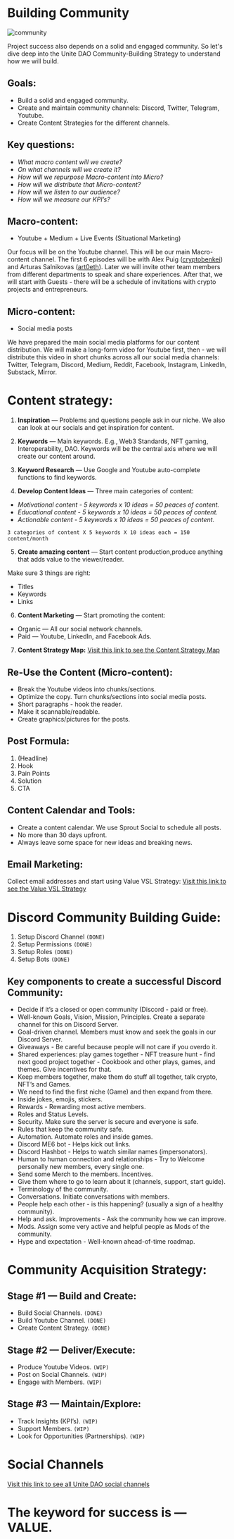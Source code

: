 # Building Community

![community](https://github.com/Unite-DAO/Documentation/blob/main/assets/Community.png)


Project success also depends on a solid and engaged community. So let's dive deep into the Unite DAO Community-Building Strategy to understand how we will build.


## Goals:

- Build a solid and engaged community.
- Create and maintain community channels: Discord, Twitter, Telegram, Youtube.
- Create Content Strategies for the different channels.


## Key questions:

- *What macro content will we create?*
- *On what channels will we create it?*
- *How will we repurpose Macro-content into Micro?*
- *How will we distribute that Micro-content?*
- *How will we listen to our audience?*
- *How will we measure our KPI’s?*


## Macro-content:

- Youtube + Medium + Live Events (Situational Marketing)

Our focus will be on the Youtube channel. This will be our main Macro-content channel. The first 6 episodes will be with Alex Puig ([cryptobenkei](https://github.com/cryptobenkei)) and Arturas Salnikovas ([art0eth](https://github.com/art0eth)). Later we will invite other team members from different departments to speak and share experiences. After that, we will start with Guests - there will be a schedule of invitations with crypto projects and entrepreneurs.

## Micro-content:

- Social media posts

We have prepared the main social media platforms for our content distribution. We will make a long-form video for Youtube first, then - we will distribute this video in short chunks across all our social media channels: Twitter, Telegram, Discord, Medium, Reddit, Facebook, Instagram, LinkedIn, Substack, Mirror.


# Content strategy:

1. **Inspiration** — Problems and questions people ask in our niche. 
We also can look at our socials and get inspiration for content. 

2. **Keywords** — Main keywords. 
E.g., Web3 Standards, NFT gaming, Interoperability, DAO. 
Keywords will be the central axis where we will create our content around. 

3. **Keyword Research** — Use Google and Youtube auto-complete functions to find keywords.

4. **Develop Content Ideas** — Three main categories of content:
 - *Motivational content - 5 keywords x 10 ideas = 50 peaces of content.*
 - *Educational content - 5 keywords x 10 ideas = 50 peaces of content.*
 - *Actionable content - 5 keywords x 10 ideas = 50 peaces of content.*

`3 categories of content X 5 keywords X 10 ideas each = 150 content/month`

5. **Create amazing content** — Start content production,produce anything that adds value to the viewer/reader.

 Make sure 3 things are right:
- Titles
- Keywords
- Links

6. **Content Marketing** — Start promoting the content:
- Organic — All our social network channels. 
- Paid — Youtube, LinkedIn, and Facebook Ads.

7. **Content Strategy Map:**
[Visit this link to see the Content Strategy Map](https://www.figma.com/file/UlRfLWL7SlHyIh7sDCCV0N/Building-Community?node-id=0%3A1)


## Re-Use the Content (Micro-content):

- Break the Youtube videos into chunks/sections.
- Optimize the copy. Turn chunks/sections into social media posts.
- Short paragraphs - hook the reader.
- Make it scannable/readable.
- Create graphics/pictures for the posts.


## Post Formula:

1. (Headline)
2. Hook
3. Pain Points
4. Solution
5. CTA


## Content Calendar and Tools:

- Create a content calendar. We use Sprout Social to schedule all posts.
- No more than 30 days upfront.
- Always leave some space for new ideas and breaking news.


## Email Marketing:

Collect email addresses and start using Value VSL Strategy:
[Visit this link to see the Value VSL Strategy](https://www.figma.com/file/UlRfLWL7SlHyIh7sDCCV0N/Building-Community?node-id=0%3A1)



# Discord Community Building Guide:

1. Setup Discord Channel `(DONE)`
2. Setup Permissions `(DONE)`
3. Setup Roles `(DONE)`
4. Setup Bots `(DONE)`

## Key components to create a successful Discord Community:

- Decide if it’s a closed or open community (Discord - paid or free).
- Well-known Goals, Vision, Mission, Principles. Create a separate channel for this on Discord Server. 
- Goal-driven channel. Members must know and seek the goals in our Discord Server.
- Giveaways - Be careful because people will not care if you overdo it.
- Shared experiences: play games together - NFT treasure hunt - find next good project together - Cookbook and other plays, games, and themes. Give incentives for that.
- Keep members together, make them do stuff all together, talk crypto, NFT’s and Games.
- We need to find the first niche (Game) and then expand from there. 
- Inside jokes, emojis, stickers.
- Rewards - Rewarding most active members.
- Roles and Status Levels.
- Security. Make sure the server is secure and everyone is safe. 
- Rules that keep the community safe.
- Automation. Automate roles and inside games. 
- Discord ME6 bot - Helps kick out links.
- Discord Hashbot - Helps to watch similar names (impersonators).
- Human to human connection and relationships - Try to Welcome personally new members, every single one. 
- Send some Merch to the members. Incentives.
- Give them where to go to learn about it (channels, support, start guide).
- Terminology of the community.
- Conversations. Initiate conversations with members. 
- People help each other - is this happening? (usually a sign of a healthy community).
- Help and ask. Improvements - Ask the community how we can improve.
- Mods. Assign some very active and helpful people as Mods of the community.
- Hype and expectation - Well-known ahead-of-time roadmap.


# Community Acquisition Strategy:

## Stage #1 — Build and Create:
- Build Social Channels. `(DONE)`
- Build Youtube Channel. `(DONE)`
- Create Content Strategy. `(DONE)`

## Stage #2 — Deliver/Execute:
- Produce Youtube Videos. `(WIP)`
- Post on Social Channels. `(WIP)`
- Engage with Members. `(WIP)`

## Stage #3 — Maintain/Explore:
- Track Insights (KPI’s). `(WIP)`
- Support Members. `(WIP)`
- Look for Opportunities (Partnerships). `(WIP)`

# Social Channels
[Visit this link to see all Unite DAO social channels](https://linktr.ee/unitedao)


# The keyword for success is — VALUE.
